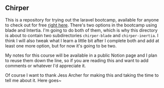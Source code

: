 ## Chirper

This is a repository for trying out the laravel bootcamp, available for anyone to check out for free [right here](https://bootcamp.laravel.com/introduction). There's two options in the bootcamp using blade and Intertia. I'm going to do both of them, which is why this directory is about to contain two subdirectories `chirper-blade` and `chirper-inertia`. I think I will also tweak what I learn a little bit after I complete both and add at least one more option, but for now it's going to be two. 

My notes for this course will be available in a public Notion page and I plan to reuse them down the line, so if you are reading this and want to add comments or whatever I'd appreciate it. 

Of course I want to thank Jess Archer for making this and taking the time to tell me about it. 
Here goes~ 
